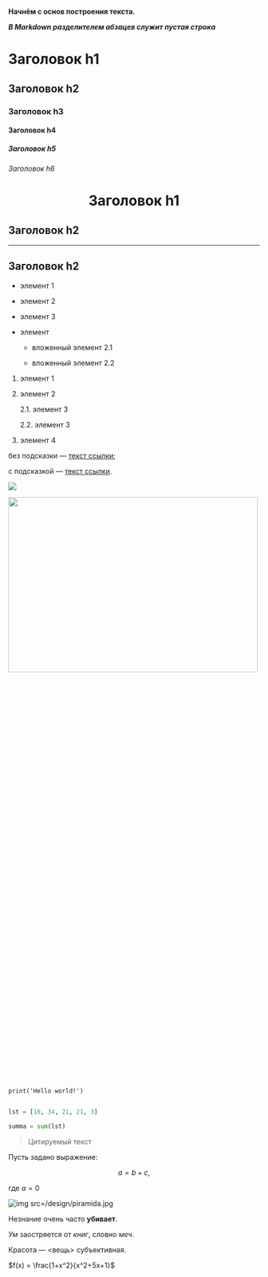 <strong>Начнём с основ построения текста.</strong>

***В Markdown разделителем абзацев служит пустая строка***



# Заголовок h1

## Заголовок h2

### Заголовок h3

#### Заголовок h4

##### Заголовок h5

###### Заголовок h6



# <center> Заголовок h1 </center>




## Заголовок h2

---

## Заголовок h2



+ элемент 1

- элемент 2

* элемент 3



* элемент

  * вложенный элемент 2.1

  * вложенный элемент 2.2



1. элемент 1

2. элемент 2

   2.1. элемент 3

   2.2. элемент 3

3. элемент 4



без подсказки — [текст ссылки](http://example.com/link);

c подсказкой — [текст ссылки](http://example.com/link "Подсказка").

![](https://i.imgur.com/3uj9teq.png)


<img src=https://i.imgur.com/3uj9teq.png width=500px height=30%>


`print('Hello world!')`

```python

lst = [10, 34, 21, 21, 3]

summa = sum(lst)

```

> Цитируемый текст


Пусть задано выражение:

$$a = b +c,$$

где $a=0$



![img src=/design/piramida.jpg]()

Незнание очень часто **убивает**.

*Ум* заостряется от *книг*, словно *меч*.

Красота — <вещь> субъективная.

$f(x) = \frac{1+x^2}{x^2+5x+1}$